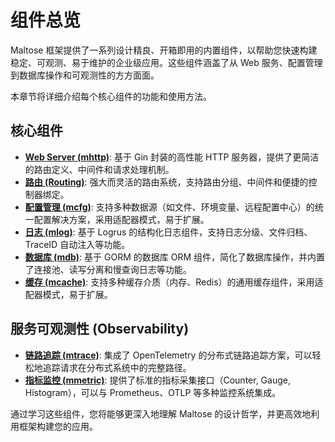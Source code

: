# 组件总览

Maltose 框架提供了一系列设计精良、开箱即用的内置组件，以帮助您快速构建稳定、可观测、易于维护的企业级应用。这些组件涵盖了从 Web 服务、配置管理到数据库操作和可观测性的方方面面。

本章节将详细介绍每个核心组件的功能和使用方法。

## 核心组件

- [**Web Server (mhttp)**](./server.md): 基于 Gin 封装的高性能 HTTP 服务器，提供了更简洁的路由定义、中间件和请求处理机制。
- [**路由 (Routing)**](./routing.md): 强大而灵活的路由系统，支持路由分组、中间件和便捷的控制器绑定。
- [**配置管理 (mcfg)**](./configuration.md): 支持多种数据源（如文件、环境变量、远程配置中心）的统一配置解决方案，采用适配器模式，易于扩展。
- [**日志 (mlog)**](./logging.md): 基于 Logrus 的结构化日志组件，支持日志分级、文件归档、TraceID 自动注入等功能。
- [**数据库 (mdb)**](./database.md): 基于 GORM 的数据库 ORM 组件，简化了数据库操作，并内置了连接池、读写分离和慢查询日志等功能。
- [**缓存 (mcache)**](./cache.md): 支持多种缓存介质（内存、Redis）的通用缓存组件，采用适配器模式，易于扩展。

## 服务可观测性 (Observability)

- [**链路追踪 (mtrace)**](./observability/tracing/index.md): 集成了 OpenTelemetry 的分布式链路追踪方案，可以轻松地追踪请求在分布式系统中的完整路径。
- [**指标监控 (mmetric)**](./observability/metrics/index.md): 提供了标准的指标采集接口（Counter, Gauge, Histogram），可以与 Prometheus、OTLP 等多种监控系统集成。

通过学习这些组件，您将能够更深入地理解 Maltose 的设计哲学，并更高效地利用框架构建您的应用。
